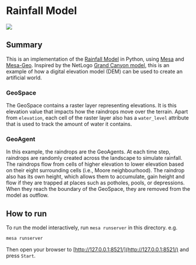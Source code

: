 # Rainfall Model

[![](https://img.youtube.com/vi/T2FQwFnPDR8/0.jpg)](https://www.youtube.com/watch?v=T2FQwFnPDR8)

## Summary

This is an implementation of the [Rainfall Model](https://github.com/abmgis/abmgis/tree/master/Chapter06-IntegratingABMandGIS/Models/Rainfall) in Python, using [Mesa](https://github.com/projectmesa/mesa) and [Mesa-Geo](https://github.com/projectmesa/mesa-geo). Inspired by the NetLogo [Grand Canyon model](http://ccl.northwestern.edu/netlogo/models/GrandCanyon), this is an example of how a digital elevation model (DEM) can be used to create an artificial world.

### GeoSpace

The GeoSpace contains a raster layer representing elevations. It is this elevation value that impacts how the raindrops move over the terrain. Apart from `elevation`, each cell of the raster layer also has a `water_level` attribute that is used to track the amount of water it contains.

### GeoAgent

In this example, the raindrops are the GeoAgents. At each time step, raindrops are randomly created across the landscape to simulate rainfall. The raindrops flow from cells of higher elevation to lower elevation based on their eight surrounding cells (i.e., Moore neighbourhood). The raindrop also has its own height, which allows them to accumulate, gain height and flow if they are trapped at places such as potholes, pools, or depressions. When they reach the boundary of the GeoSpace, they are removed from the model as outflow.

## How to run

To run the model interactively, run `mesa runserver` in this directory. e.g.

```bash
mesa runserver
```

Then open your browser to [http://127.0.0.1:8521/](http://127.0.0.1:8521/) and press `Start`.
